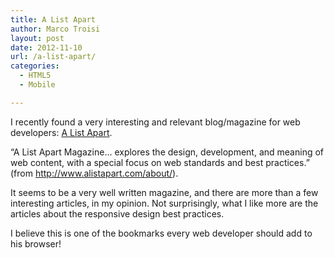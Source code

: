 ```yaml
---
title: A List Apart
author: Marco Troisi
layout: post
date: 2012-11-10
url: /a-list-apart/
categories:
  - HTML5
  - Mobile

---
```

I recently found a very interesting and relevant blog/magazine for web developers: <a title="A List Apart" href="http://www.alistapart.com/" target="_blank">A List Apart</a>.

&#8220;A List Apart Magazine&#8230; explores the design, development, and meaning of web content, with a special focus on web standards and best practices.&#8221; (from http://www.alistapart.com/about/).

<!--more-->

It seems to be a very well written magazine, and there are more than a few interesting articles, in my opinion. Not surprisingly, what I like more are the articles about the responsive design best practices.

I believe this is one of the bookmarks every web developer should add to his browser!